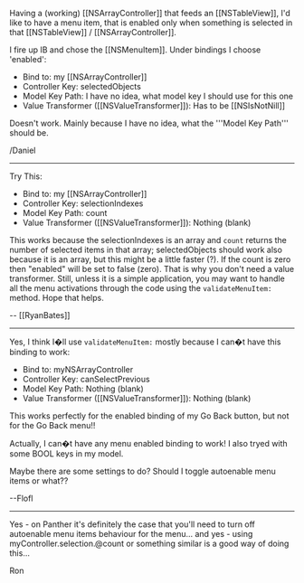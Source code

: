Having a (working) [[NSArrayController]] that feeds an [[NSTableView]], I'd like to have a menu item, that is enabled only when something is selected in that [[NSTableView]] / [[NSArrayController]].

I fire up IB and chose the [[NSMenuItem]]. Under bindings I choose 'enabled':

* Bind to: my [[NSArrayController]]
* Controller Key: selectedObjects
* Model Key Path: I have no idea, what model key I should use for this one
* Value Transformer ([[NSValueTransformer]]): Has to be [[NSIsNotNill]]


Doesn't work. Mainly because I have no idea, what the '''Model Key Path''' should be.

/Daniel

----

Try This:


* Bind to: my [[NSArrayController]]
* Controller Key: selectionIndexes
* Model Key Path: count
* Value Transformer ([[NSValueTransformer]]): Nothing (blank)


This works because the selectionIndexes is an array and <code>count</code> returns the number of selected items in that array; selectedObjects should work also because it is an array, but this might be a little faster (?). If the count is zero then "enabled" will be set to false (zero). That is why you don't need a value transformer. Still, unless it is a simple application, you may want to handle all the menu activations through the code using the <code>validateMenuItem:</code> method. Hope that helps.

-- [[RyanBates]]

----

Yes, I think I�ll use  <code>validateMenuItem:</code> mostly because I can�t have this binding to work:


* Bind to: myNSArrayController
* Controller Key: canSelectPrevious
* Model Key Path: Nothing (blank)
* Value Transformer ([[NSValueTransformer]]): Nothing (blank)


This works perfectly for the enabled binding of my Go Back button, but not for the Go Back menu!!

Actually, I can�t have any menu enabled binding to work! I also tryed with some BOOL keys in my model.

Maybe there are some settings to do? Should I toggle autoenable menu items or what??

--Flofl

----

Yes - on Panther it's definitely the case that you'll need to turn off autoenable menu items behaviour for the menu...
and yes - using myController.selection.@count or something similar is a good way of doing this... 

Ron